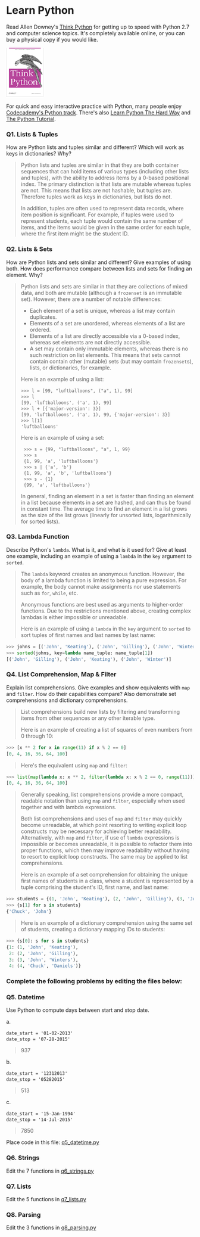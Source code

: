# Learn Python

Read Allen Downey's [Think Python](http://www.greenteapress.com/thinkpython/) for getting up to speed with Python 2.7 and computer science topics. It's completely available online, or you can buy a physical copy if you would like.

<a href="http://www.greenteapress.com/thinkpython/"><img src="img/think_python.png" style="width: 100px;" target="_blank"></a>

For quick and easy interactive practice with Python, many people enjoy [Codecademy's Python track](http://www.codecademy.com/en/tracks/python). There's also [Learn Python The Hard Way](http://learnpythonthehardway.org/book/) and [The Python Tutorial](https://docs.python.org/2/tutorial/).

### Q1. Lists &amp; Tuples

How are Python lists and tuples similar and different? Which will work as keys in dictionaries? Why?

> Python lists and tuples are similar in that they are both container sequences that can hold items of various types (including other lists and tuples), with the ability to address items by a 0-based positional index. The primary distinction is that lists are mutable whereas tuples are not. This means that lists are not hashable, but tuples are. Therefore tuples work as keys in dictionaries, but lists do not.
>
> In addition, tuples are often used to represent data records, where item position is significant. For example, if tuples were used to represent students, each tuple would contain the same number of items, and the items would be given in the same order for each tuple, where the first item might be the student ID.

### Q2. Lists &amp; Sets

How are Python lists and sets similar and different? Give examples of using both. How does performance compare between lists and sets for finding an element. Why?

> Python lists and sets are similar in that they are collections of mixed data, and both are mutable (although a `frozenset` is an immutable set). However, there are a number of notable differences:
>
> * Each element of a set is unique, whereas a list may contain duplicates.
> * Elements of a set are unordered, whereas elements of a list are ordered.
> * Elements of a list are directly accessible via a 0-based index, whereas set elements are not directly accessible.
> * A set may contain only immutable elements, whereas there is no such restriction on list elements. This means that sets cannot contain contain other (mutable) sets (but may contain `frozenset`s), lists, or dictionaries, for example.
>
> Here is an example of using a list:
>
>     >>> l = [99, "luftballoons", ("a", 1), 99]
>     >>> l
>     [99, 'luftballoons', ('a', 1), 99]
>     >>> l + [{'major-version': 3}]
>     [99, 'luftballoons', ('a', 1), 99, {'major-version': 3}]
>     >>> l[1]
>     'luftballoons'
>
> Here is an example of using a set:
>
>      >>> s = {99, "luftballoons", "a", 1, 99}
>      >>> s
>      {1, 99, 'a', 'luftballoons'}
>      >>> s | {'a', 'b'}
>      {1, 99, 'a', 'b', 'luftballoons'}
>      >>> s - {1}
>      {99, 'a', 'luftballoons'}
>
> In general, finding an element in a set is faster than finding an element in a list because elements in a set are hashed, and can thus be found in constant time. The average time to find an element in a list grows as the size of the list grows (linearly for unsorted lists, logarithmically for sorted lists).

### Q3. Lambda Function

Describe Python's `lambda`. What is it, and what is it used for? Give at least one example, including an example of using a `lambda` in the `key` argument to `sorted`.

> The `lambda` keyword creates an anonymous function. However, the body of a lambda function is limited to being a pure expression. For example, the body cannot make assignments nor use statements such as `for`, `while`, etc.
>
> Anonymous functions are best used as arguments to higher-order functions. Due to the restrictions mentioned above, creating complex lambdas is either impossible or unreadable.
>
> Here is an example of using a `lambda` in the `key` argument to `sorted` to sort tuples of first names and last names by last name:

```python
>>> johns = [('John', 'Keating'), ('John', 'Gilling'), ('John', 'Winter')]
>>> sorted(johns, key=lambda name_tuple: name_tuple[1])
[('John', 'Gilling'), ('John', 'Keating'), ('John', 'Winter')]
```

### Q4. List Comprehension, Map &amp; Filter

Explain list comprehensions. Give examples and show equivalents with `map` and `filter`. How do their capabilities compare? Also demonstrate set comprehensions and dictionary comprehensions.

> List comprehensions build new lists by filtering and transforming items from other sequences or any other iterable type.
>
> Here is an example of creating a list of squares of even numbers from 0 through 10:

```python
>>> [x ** 2 for x in range(11) if x % 2 == 0]
[0, 4, 16, 36, 64, 100]
```

> Here's the equivalent using `map` and `filter`:

```python
>>> list(map(lambda x: x ** 2, filter(lambda x: x % 2 == 0, range(11))))
[0, 4, 16, 36, 64, 100]
```

> Generally speaking, list comprehensions provide a more compact, readable notation than using `map` and `filter`, especially when used together and with lambda expressions.
>
> Both list comprehensions and uses of `map` and `filter` may quickly become unreadable, at which point resorting to writing explicit loop constructs may be necessary for achieving better readability. Alternatively, with `map` and `filter`, if use of `lambda` expressions is impossible or becomes unreadable, it is possible to refactor them into proper functions, which then may improve readability without having to resort to explicit loop constructs. The same may be applied to list comprehensions.
>
> Here is an example of a set comprehension for obtaining the unique first names of students in a class, where a student is represented by a tuple comprising the student's ID, first name, and last name:

```python
>>> students = {(1, 'John', 'Keating'), (2, 'John', 'Gilling'), (3, 'John', 'Winters'), (4, 'Chuck', 'Daniels')}
>>> {s[1] for s in students}
{'Chuck', 'John'}
```

> Here is an example of a dictionary comprehension using the same set of students, creating a dictionary mapping IDs to students:

```python
>>> {s[0]: s for s in students}
{1: (1, 'John', 'Keating'),
 2: (2, 'John', 'Gilling'),
 3: (3, 'John', 'Winters'),
 4: (4, 'Chuck', 'Daniels')}
```

### Complete the following problems by editing the files below:

### Q5. Datetime

Use Python to compute days between start and stop date.

a.

```
date_start = '01-02-2013'
date_stop = '07-28-2015'
```

> 937

b.
```
date_start = '12312013'
date_stop = '05282015'
```

> 513

c.
```
date_start = '15-Jan-1994'
date_stop = '14-Jul-2015'
```

> 7850

Place code in this file: [q5_datetime.py](python/q5_datetime.py)

### Q6. Strings

Edit the 7 functions in [q6_strings.py](python/q6_strings.py)

### Q7. Lists

Edit the 5 functions in [q7_lists.py](python/q7_lists.py)

### Q8. Parsing

Edit the 3 functions in [q8_parsing.py](python/q8_parsing.py)
